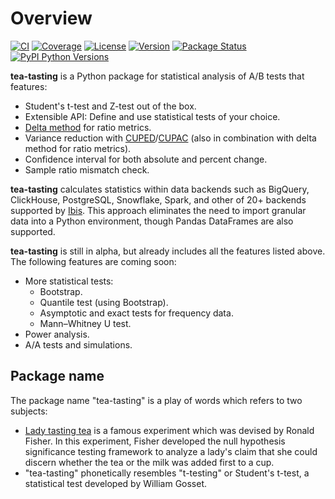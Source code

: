 # Overview

[![CI](https://github.com/e10v/tea-tasting/actions/workflows/ci.yml/badge.svg?branch=main)](https://github.com/e10v/tea-tasting/actions/workflows/ci.yml)
[![Coverage](https://codecov.io/github/e10v/tea-tasting/coverage.svg?branch=main)](https://codecov.io/gh/e10v/tea-tasting)
[![License](https://img.shields.io/github/license/e10v/tea-tasting)](https://github.com/e10v/tea-tasting/blob/main/LICENSE)
[![Version](https://img.shields.io/pypi/v/tea-tasting.svg)](https://pypi.org/project/tea-tasting/)
[![Package Status](https://img.shields.io/pypi/status/tea-tasting.svg)](https://pypi.org/project/tea-tasting/)
[![PyPI Python Versions](https://img.shields.io/pypi/pyversions/tea-tasting.svg)](https://pypi.org/project/tea-tasting/)

**tea-tasting** is a Python package for statistical analysis of A/B tests that features:

- Student's t-test and Z-test out of the box.
- Extensible API: Define and use statistical tests of your choice.
- [Delta method](https://alexdeng.github.io/public/files/kdd2018-dm.pdf) for ratio metrics.
- Variance reduction with [CUPED](https://exp-platform.com/Documents/2013-02-CUPED-ImprovingSensitivityOfControlledExperiments.pdf)/[CUPAC](https://doordash.engineering/2020/06/08/improving-experimental-power-through-control-using-predictions-as-covariate-cupac/) (also in combination with delta method for ratio metrics).
- Confidence interval for both absolute and percent change.
- Sample ratio mismatch check.

**tea-tasting** calculates statistics within data backends such as BigQuery, ClickHouse, PostgreSQL, Snowflake, Spark, and other of 20+ backends supported by [Ibis](https://ibis-project.org/). This approach eliminates the need to import granular data into a Python environment, though Pandas DataFrames are also supported.

**tea-tasting** is still in alpha, but already includes all the features listed above. The following features are coming soon:

- More statistical tests:
    - Bootstrap.
    - Quantile test (using Bootstrap).
    - Asymptotic and exact tests for frequency data.
    - Mann–Whitney U test.
- Power analysis.
- A/A tests and simulations.

## Package name

The package name "tea-tasting" is a play of words which refers to two subjects:

- [Lady tasting tea](https://en.wikipedia.org/wiki/Lady_tasting_tea) is a famous experiment which was devised by Ronald Fisher. In this experiment, Fisher developed the null hypothesis significance testing framework to analyze a lady's claim that she could discern whether the tea or the milk was added first to a cup.
- "tea-tasting" phonetically resembles "t-testing" or Student's t-test, a statistical test developed by William Gosset.
